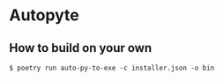 # Autopyte

## How to build on your own

```shell
$ poetry run auto-py-to-exe -c installer.json -o bin
```